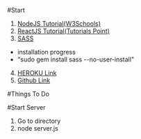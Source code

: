 #Start
1. [NodeJS Tutorial(W3Schools)](https://www.w3schools.com/nodejs/default.asp)
2. [ReactJS Tutorial(Tutorials Point)](https://www.tutorialspoint.com/reactjs/index.htm)
3. [SASS]()
 - installation progress
 - "sudo gem install sass --no-user-install"
4. [HEROKU Link]()
5. [Github Link](https://github.com/daramful/reservation)

#Things To Do

#Start Server
1. Go to directory
2. node server.js